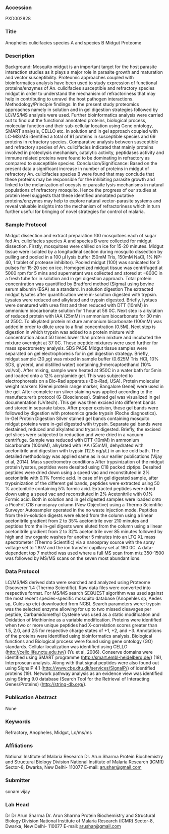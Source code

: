 ### Accession
PXD002828

### Title
Anopheles culicifacies species A and species B Midgut Proteome

### Description
Background: Mosquito midgut is an important target for the host parasite interaction studies as it plays a major role in parasite growth and maturation and vector susceptibility. Proteomic approaches coupled with bioinformatics analysis have been used to study expression of functional proteins/enzymes of An. culicifacies susceptible and refractory species midgut in order to understand the mechanism of refractoriness that may help in contributing to unravel the host pathogen interactions.  Methodology/Principle findings: In the present study proteomics approaches namely in solution and in gel digestion strategies followed by LC/MS/MS analysis were used. Further bioinformatics analysis were carried out to find out the functional annotated proteins, biological process, molecular function and their sub-cellular location using Gene ontology, SMART analysis, CELLO etc. In solution and in gel approach coupled with LC-MS/MS identified a total of 91 proteins in susceptible species and 69 proteins in refractory species. Comparative analysis between susceptible and refractory species of An. culicifacies indicated that mainly proteins involved in proteolysis mechanism, catalytic activity, peptidases activity and immune related proteins were found to be dominating in refractory as compared to susceptible species. Conclusion/Significance: Based on the present data a significant increase in number of proteins in midgut of refractory An. culicifacies species B were found that may conclude that these proteins may be responsible for the inhibiting parasite growth and linked to the melanization of oocysts or parasite lysis mechanisms in natural populations of refractory mosquito. Hence the progress of our studies at protein level suggests that these identified annotated putative proteins/enzymes may help to explore natural vector-parasite systems and reveal valuable insights into the mechanism of refractoriness which in turn further useful for bringing of novel strategies for control of malaria.

### Sample Protocol
Midgut dissection and extract preparation  100 mosquitoes each of sugar fed An. culicifacies species A and species B were collected for midgut dissection. Firstly, mosquitoes were chilled on ice for 15-20 minutes. Midgut tissue were isolated by a longitudinal section during mosquito dissection by pulling and pooled in a 100 µl lysis buffer (50mM Tris, 150mM NaCl, 1% NP-40, 1 tablet of protease inhibitor). Pooled midgut (100) was sonicated for 3 pulses for 15-20 sec on ice. Homogenized midgut tissue was centrifuged at 5000 rpm for 5 mins and supernatant was collected and stored at −800C in a fresh tube for in solution and in gel digestion approach. Total protein concentration was quantified by Bradford method (Sigma) using bovine serum albumin (BSA) as a standard.    In solution digestion The extracted midgut lysates after quantification were in-solution digested with trypsin. Lysates were reduced and alkylated and trypsin digested. Briefly, lystaes were denatured with urea first and then reduced with DTT (10mM) in ammonium biocarbonate solution for 1 hour at 56 0C. Next step is alkylation of reduced protein with IAA (25mM) in ammonium biocarbonate for 30 min at 250C. To alkylated protein mixture ammonium bicarbonate (100mM) was added in order to dilute urea to a final concentration (0.5M). Next step is digestion in which trypsin was added to a protein mixture with concentration about 50 times lower than protein mixture and incubated the mixture overnight at 37 0C. These peptide mixtures were used further for mass spectrometry analysis.  SDS PAGE  Midgut tissue samples were separated on gel electrophoresis for in gel digestion strategy.  Briefly, midgut sample (30 𝜇g) was mixed in sample buffer (0.625M Tris HCl, 10% SDS, glycerol, and distilled water) containing 𝛽-mercaptoethanol (10% vol/vol). After mixing, sample were heated at 950C in a water bath for 5min and loaded onto a 12% acrylamide gel. This was subjected to electrophoresis on a Bio-Rad apparatus (Bio-Rad, USA). Protein molecular weight markers (Genei protein range marker, Bangalore Genei) were used in the gel. After complete run silver staining was applied according to the manufacturer’s protocol (G-Biosciences). Stained gel was visualized in gel documentation (UVitech). This gel was then excised into different bands and stored in separate tubes. After proper excision, these gel bands were followed by digestion with proteomics grade trypsin (Roche diagnostics).  In-Gel Protein Digestion  Silver stained gel bands containing mosquito midgut proteins were in-gel digested with trypsin. Separate gel bands were destained, reduced and alkylated and trypsin digested. Briefly, the excised gel slices were subjected to reduction and were dried in a vacuum centrifuge. Sample was reduced with DTT (10mM) in ammonium bicarbonate (100mM), alkylated with IAA (55mM), dehydrated with acetonitrile and digestion with trypsin (12.5 ng/𝜇L) in an ice cold bath. The detailed methodology was applied same as in our earlier publications (Vijay et al, 2014).    Mass spectrometry conditions   After trypsinization of the midgut protein lysates, peptides were desalted using C18 packed ziptips. Desalted peptides were dried down using a speed vac and reconstituted in 2% acetonitrile with 0.1% Formic acid. In case of in gel digested sample, after trypsinization of the different gel bands, peptides were extracted using 50 % acetonitrile containing 5% formic acid.  Extracted peptides were dried down using a speed vac and reconstituted in 2% Acetonitrile with 0.1% Formic acid. Both in solution and in gel digested samples were loaded onto a PicoFrit C18 nanospray column (New Objective) using a Thermo Scientific Surveyor Autosampler operated in the no waste injection mode. Peptides from the in-solution digests were eluted from the column using a linear acetonitrile gradient from 2 to 35% acetonitrile over 210 minutes and peptides from the in-gel digests were eluted from the column using a linear acetonitrile gradient from 2 to 32% acetonitrile over 85 minutes followed by high and low organic washes for another 5 minutes into an LTQ XL mass spectrometer (Thermo Scientific) via a nanospray source with the spray voltage set to 1.8kV and the ion transfer capillary set at 180 0C. A data-dependent top 7 method was used where a full MS scan from m/z 350-1500 was followed by MS/MS scans on the seven most abundant ions.

### Data Protocol
LC/MS/MS derived data were searched and analyzed using Proteome Discoverer 1.4 (Thermo Scientific). Raw data files were converted into respective format. For MS/MS search SEQUEST algorithm was used against the most recent species-specific mosquito database (Anopehles sp, Aedes sp, Cules sp etc) downloaded from NCBI. Search parameters were: trypsin was the selected enzyme allowing for up to two missed cleavages per peptide, Carbamidomethyl Cysteine was used as a static modification and Oxidation of Methionine as a variable modification. Proteins were identified when two or more unique peptides had X-correlation scores greater than 1.5, 2.0, and 2.5 for respective charge states of +1, +2, and +3.  Annotations of the proteins were identified using bioinformatics analysis. Biological functions and Biological process were found using gene ontology (GO) standards. Cellular localization was identified using CELLO (http://cello.life.nctu.edu.tw/) (Yu et al, 2006). Conserve domains were identified using SMART programme (http://smart.embl-heidelberg.de/) (18), Interproscan analysis. Along with that signal peptides were also found out using SignalP 4.1 (http://www.cbs.dtu.dk/services/SignalP/) of identified proteins (19). Network pathway analysis as an evidence view was identified using String 9.0 database (Search Tool for the Retrieval of Interacting Genes/Proteins) (http://string-db.org/).

### Publication Abstract
None

### Keywords
Refractory, Anopheles, Midgut, Lc/ms/ms

### Affiliations
National Institute of Malaria Research
Dr. Arun Sharma Protein Biochemistry and Structural Biology Division National Institute of Malaria Research (ICMR) Sector-8, Dwarka, New Delhi- 110077 E-mail: arushar@gmail.com

### Submitter
sonam vijay

### Lab Head
Dr Dr Arun Sharma
Dr. Arun Sharma Protein Biochemistry and Structural Biology Division National Institute of Malaria Research (ICMR) Sector-8, Dwarka, New Delhi- 110077 E-mail: arushar@gmail.com


